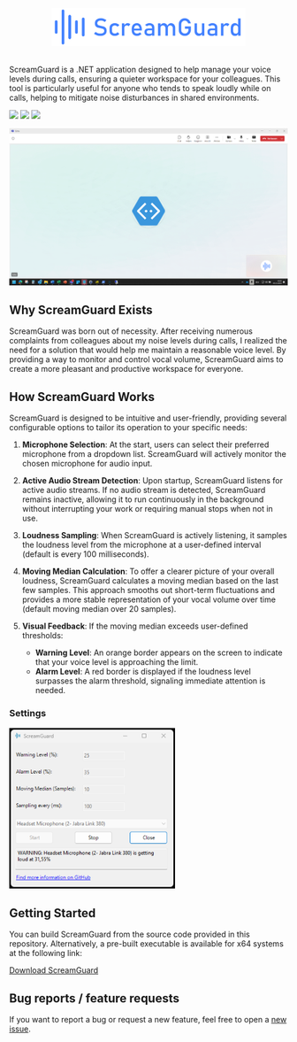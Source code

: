 <div align="center">
    <a href="https://github.com/johnny-de/screamguard">
        <img src="https://raw.githubusercontent.com/johnny-de/data/refs/heads/main/screamguard/logo.svg" width="350" alt="ScreamGuard" />
    </a>
</div>

<br>

ScreamGuard is a .NET application designed to help manage your voice levels during calls, ensuring a quieter workspace for your colleagues. This tool is particularly useful for anyone who tends to speak loudly while on calls, helping to mitigate noise disturbances in shared environments.

<a target="_blank" href="https://github.com/johnny-de/screamguard"><img src="https://img.shields.io/github/stars/johnny-de/screamguard?style=flat" /></a> 
<a target="_blank" href="https://github.com/johnny-de/screamguard"><img src="https://img.shields.io/github/v/release/johnny-de/screamguard" /></a> 
<a target="_blank" href="https://github.com/johnny-de/screamguard"><img src="https://img.shields.io/github/last-commit/johnny-de/screamguard" /></a>

<div align="center">
    <a href="https://github.com/johnny-de/screamguard/">
        <img src="https://raw.githubusercontent.com/johnny-de/data/refs/heads/main/screamguard/call.gif" alt="Screenshot of ScreamGuard with alarm" width="600"/>
    </a>
</div>

## Why ScreamGuard Exists

ScreamGuard was born out of necessity. After receiving numerous complaints from colleagues about my noise levels during calls, I realized the need for a solution that would help me maintain a reasonable voice level. By providing a way to monitor and control vocal volume, ScreamGuard aims to create a more pleasant and productive workspace for everyone.

## How ScreamGuard Works

ScreamGuard is designed to be intuitive and user-friendly, providing several configurable options to tailor its operation to your specific needs:

1. **Microphone Selection**: At the start, users can select their preferred microphone from a dropdown list. ScreamGuard will actively monitor the chosen microphone for audio input.

2. **Active Audio Stream Detection**: Upon startup, ScreamGuard listens for active audio streams. If no audio stream is detected, ScreamGuard remains inactive, allowing it to run continuously in the background without interrupting your work or requiring manual stops when not in use.

3. **Loudness Sampling**: When ScreamGuard is actively listening, it samples the loudness level from the microphone at a user-defined interval (default is every 100 milliseconds).

4. **Moving Median Calculation**: To offer a clearer picture of your overall loudness, ScreamGuard calculates a moving median based on the last few samples. This approach smooths out short-term fluctuations and provides a more stable representation of your vocal volume over time (default moving median over 20 samples).

5. **Visual Feedback**: If the moving median exceeds user-defined thresholds:
   - **Warning Level**: An orange border appears on the screen to indicate that your voice level is approaching the limit.
   - **Alarm Level**: A red border is displayed if the loudness level surpasses the alarm threshold, signaling immediate attention is needed.

### Settings

<div align="left">
    <a href="https://github.com/johnny-de/screamguard/">
        <img src="https://raw.githubusercontent.com/johnny-de/data/refs/heads/main/screamguard/app_alarm.png" alt="Screenshot of ScreamGuard Settings" width="300"/>
    </a>
</div>

## Getting Started

You can build ScreamGuard from the source code provided in this repository. Alternatively, a pre-built executable is available for x64 systems at the following link:

[Download ScreamGuard](https://github.com/johnny-de/screamguard/raw/refs/heads/main/bin/Release/net8.0-windows/win-x64/publish/screamguard.exe)

## Bug reports / feature requests

If you want to report a bug or request a new feature, feel free to open a [new issue](https://github.com/johnny-de/screamguard/issues).